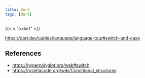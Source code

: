 ```yaml
---
title: Dart
tags: [dart]
---
```


{{< s "a.dart" >}}

<https://dart.dev/guides/language/language-tour#switch-and-case>

## References

- <https://hyperpolyglot.org/web#switch>
- <https://rosettacode.org/wiki/Conditional_structures>
